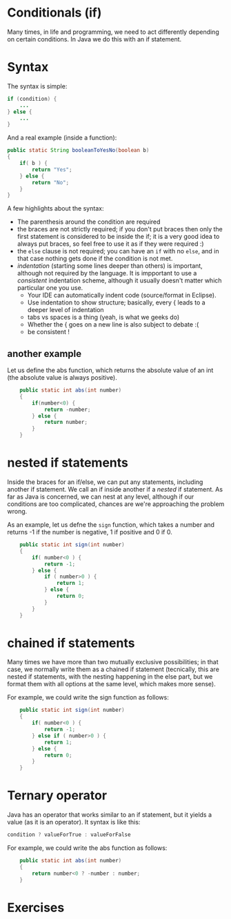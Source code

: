 Conditionals (if)
===

Many times, in life and programming, we need to act differently depending on certain conditions. In Java we do this with an if statement. 

# Syntax
The syntax is simple:
```java
if (condition) {
    ...
} else {
    ...
}
```

And a real example (inside a function):
```java
public static String booleanToYesNo(boolean b)
{
    if( b ) {
        return "Yes";
    } else {
        return "No";
    }
}
```

A few highlights about the syntax:
+ The parenthesis around the condition are required 
+ the braces are not strictly required; if you don't put braces then only the first statement is considered to be inside the if; it is a very good idea to always put braces, so feel free to use it as if they were required :)
+ the `else` clause is not required; you can have an `if` with no `else`, and in that case nothing gets done if the condition is not met.
+ *indentation* (starting some lines deeper than others) is important, although not required by the language. It is impportant to use a *consistent* indentation scheme, although it usually doesn't matter which particular one you use. 
    + Your IDE can automatically indent code (source/format in Eclipse).
    + Use indentation to show structure; basically, every { leads to a deeper level of indentation
    + tabs vs spaces is a thing (yeah, is what we geeks do)
    + Whether the { goes on a new line is also subject to debate :(
    + be consistent !
## another example

Let us define the abs function, which returns the absolute value of an int (the absolute value is always positive).

```java
	public static int abs(int number)
	{
		if(number<0) {
			return -number;
		} else {
			return number;
		}
	}
```
    
# nested if statements

Inside the braces for an if/else, we can put any statements, including another if statement. We call an if inside another if a *nested* if statement. As far as Java is concerned, we can nest at any level, although if our conditions are too complicated, chances are we're approaching the problem wrong.

As an example, let us defne the `sign` function, which takes a number and returns -1 if the number is negative, 1 if positive and 0 if 0.

```java
	public static int sign(int number)
	{
		if( number<0 ) {
			return -1;
		} else {
			if ( number>0 ) {
				return 1;
			} else {
				return 0;
			}
		}
	}
```

# chained if statements

Many times we have more than two mutually exclusive possibilities; in that case, we normally write them as a chained if statement (tecnically, this are nested if statements, with the nesting happening in the else part, but we format them with all options at the same level, which makes more sense).

For example, we could write the sign function as follows:
```java
	public static int sign(int number)
	{
		if( number<0 ) {
			return -1;
		} else if ( number>0 ) {
			return 1;
		} else {
			return 0;
		}
	}
```

# Ternary operator

Java has an operator that works similar to an if statement, but it yields a value (as it is an operator). It syntax is like this:
```java
condition ? valueForTrue : valueForFalse
```
For example, we could write the abs function as follows:
```java
	public static int abs(int number)
	{
		return number<0 ? -number : number;
	}
```
# Exercises
